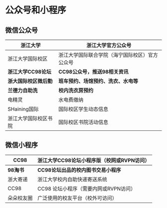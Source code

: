 # 公众号和小程序

## 微信公众号

| 浙江大学               | 浙江大学官方公众号                             |
| ---------------------- | ---------------------------------------------- |
| 浙江大学国际校区       | 浙江大学国际联合学院（海宁国际校区）官方公众号 |
| **浙江大学CC98论坛**   | **CC98公众号，推送98相关资讯**                 |
| **浙大国际校区微后勤** | **班车预约、场馆预约、洗衣、水电等**           |
| **兰德力自助洗**       | **校内洗衣房预约**                             |
| 电精灵                 | 水电费缴纳                                     |
| SHaining国际           | 国际校区学生动态信息                           |
| 浙江大学国际校区书院   | 国际校区书院活动信息                           |

## 微信小程序

| CC98       | 浙江大学CC98论坛小程序版（校网或RVPN访问） |
| ---------- | ------------------------------------------ |
| **98淘书** | **CC98论坛出品的校内图书交易小程序**       |
| 浙大寄递   | 浙江大学校内自助快递寄送系统               |
| CC98       | CC98 论坛小程序（需要内网或RVPN访问）      |
| 朵朵校友圈 | 广泛使用的校友平台（校外可访问）           |
